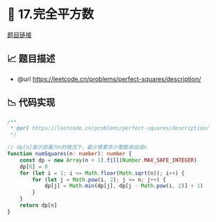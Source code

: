# 🎪 17.完全平方数

[题目链接](https://leetcode.cn/problems/perfect-squares/description/)

## 📈 题目描述
* @url https://leetcode.cn/problems/perfect-squares/description/

## 📉 代码实现
```typescript
/**
 * @url https://leetcode.cn/problems/perfect-squares/description/
 */

// dp[n]表示容量为n的情况下，最少需要多少整数来组成n
function numSquares(n: number): number {
    const dp = new Array(n + 1).fill(Number.MAX_SAFE_INTEGER)
    dp[0] = 0
    for (let i = 1; i <= Math.floor(Math.sqrt(n)); i++) {
        for (let j = Math.pow(i, 2); j <= n; j++) {
            dp[j] = Math.min(dp[j], dp[j - Math.pow(i, 2)] + 1)
        }
    }
    return dp[n]
}

```
